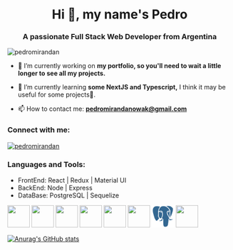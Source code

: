<h1 align="center">Hi 👋, my name's Pedro</h1>
<h3 align="center">A passionate Full Stack Web Developer from Argentina</h3>

<p align="left"> <img src="https://komarev.com/ghpvc/?username=pedromirandan&label=Profile%20views&color=0e75b6&style=flat" alt="pedromirandan" /> </p>

- 🔭 I’m currently working on **my portfolio, so you'll need to wait a little longer to see all my projects.**

- 🌱 I’m currently learning **some NextJS and Typescript,** I think it may be useful for some projects🤫.

- 📫 How to contact me: **pedromirandanowak@gmail.com**

<h3 align="left">Connect with me:</h3>
<p align="left">
<a href="https://www.linkedin.com/in/pedro-miranda-nowak-857157259/" target="_blank"><img align="center" src="https://raw.githubusercontent.com/rahuldkjain/github-profile-readme-generator/master/src/images/icons/Social/linked-in-alt.svg" alt="pedromirandan" height="30" width="40" /></a>
</p>

<h3 align="left">Languages and Tools:</h3>
<ul>
  <li>FrontEnd: React | Redux | Material UI</li>
  <li>BackEnd: Node | Express </li>
  <li>DataBase: PostgreSQL | Sequelize </li>
</ul>

<img src='https://static-00.iconduck.com/assets.00/javascript-plain-icon-256x256-ianqz9kb.png' height="50px" width='50px'/>
<a href='https://react.dev/' target="_blank"><img src='https://4.bp.blogspot.com/-_YSVTe2ekBU/XKMntJDH0ZI/AAAAAAAAXNk/3d48i_XShWwvoMNj0YJWp2J4_Woh9dzGgCLcBGAs/s1600/reactjs%2Btutorial.png' rel="noopener noreferrer" width='50px' height='50px'/></a>
<a href='https://redux.js.org/' target="_blank"><img src='https://miro.medium.com/v2/resize:fit:512/1*uII4elorSUwsIA5m1j-o2w.png'  rel="noopener noreferrer" width='50px' height='50px'/></a>
<a href='https://mui.com/' target="_blank" rel="noopener noreferrer"><img src='https://marco-sardido-portfolio.vercel.app/assets/materialui.fca76e68.png' width='50px' height='50px'/></a>
<a href='https://nodejs.org/en' target="_blank" rel="noopener noreferrer"><img src='https://cdn.iconscout.com/icon/free/png-256/free-node-js-1174925.png' width='50px' height='50px'/></a>
<a href='https://expressjs.com/' target="_blank" rel="noopener noreferrer"><img src='https://sp-ao.shortpixel.ai/client/q_glossy,ret_img,w_256/https://itsolution24x7.com/blog/wp-content/uploads/2020/06/express.png' width='50px' height='50px'/></a>
<a href='https://www.postgresql.org/' target="_blank" rel="noopener noreferrer"><img src='https://raw.githubusercontent.com/0install/0install.de-feeds/master/pgAdmin3.png' width='50px' height='50px'/></a>
<a href='https://sequelize.org/' target="_blank" rel="noopener noreferrer"><img src='https://images.opencollective.com/sequelize/5974b6b/logo/256.png' width='50px' height='50px'/></a>

[![Anurag's GitHub stats](https://github-readme-stats.vercel.app/api?username=pedromirandan)](https://github.com/pedromirandan/github-readme-stats)
